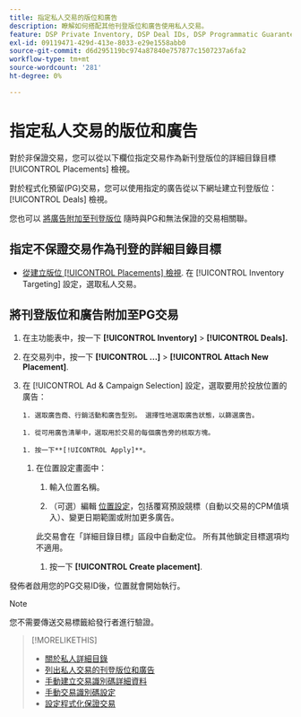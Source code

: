 ```yaml
---
title: 指定私人交易的版位和廣告
description: 瞭解如何搭配其他刊登版位和廣告使用私人交易。
feature: DSP Private Inventory, DSP Deal IDs, DSP Programmatic Guaranteed Deals
exl-id: 09119471-429d-413e-8033-e29e1558abb0
source-git-commit: d6d295119bc974a87840e757877c1507237a6fa2
workflow-type: tm+mt
source-wordcount: '281'
ht-degree: 0%

---
```


# 指定私人交易的版位和廣告

對於非保證交易，您可以從以下欄位指定交易作為新刊登版位的詳細目錄目標 [!UICONTROL Placements] 檢視。

對於程式化預留(PG)交易，您可以使用指定的廣告從以下網址建立刊登版位： [!UICONTROL Deals] 檢視。

您也可以 [將廣告附加至刊登版位](/help/dsp/campaign-management/ads/ad-attach-to-placement.md) 隨時與PG和無法保證的交易相關聯。

## 指定不保證交易作為刊登的詳細目錄目標

* [從建立版位 [!UICONTROL Placements] 檢視](/help/dsp/campaign-management/placements/placement-create.md). 在 [!UICONTROL Inventory Targeting] 設定，選取私人交易。

## 將刊登版位和廣告附加至PG交易

1. 在主功能表中，按一下 **[!UICONTROL Inventory]** > **[!UICONTROL Deals].**

1. 在交易列中，按一下  **[!UICONTROL ...]** > **[!UICONTROL Attach New Placement]**.

1. 在 [!UICONTROL Ad & Campaign Selection] 設定，選取要用於投放位置的廣告：

       1. 選取廣告商、行銷活動和廣告型別。 選擇性地選取廣告狀態，以篩選廣告。
       
       1. 從可用廣告清單中，選取用於交易的每個廣告旁的核取方塊。
       
       1. 按一下**[!UICONTROL Apply]**。
   
   1. 在位置設定畫面中：

      1. 輸入位置名稱。

      1. （可選）編輯 [位置設定](/help/dsp/campaign-management/placements/placement-settings.md)，包括覆寫預設競標（自動以交易的CPM值填入）、變更日期範圍或附加更多廣告。

      此交易會在「詳細目錄目標」區段中自動定位。 所有其他鎖定目標選項均不適用。

      1. 按一下 **[!UICONTROL Create placement]**.

發佈者啟用您的PG交易ID後，位置就會開始執行。

>[!NOTE]
>
> 您不需要傳送交易標籤給發行者進行驗證。

>[!MORELIKETHIS]
>
>* [關於私人詳細目錄](private-inventory-about.md)
>* [列出私人交易的刊登版位和廣告](/help/dsp/inventory/private-deal-view-placements.md)
>* [手動建立交易識別碼詳細資料](deal-id-create.md)
>* [手動交易識別碼設定](deal-id-settings.md)
>* [設定程式化保證交易](programmatic-guaranteed-set-up.md)
